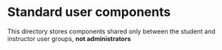# Standard user components

This directory stores components shared only between the student and instructor user groups, **not administrators**